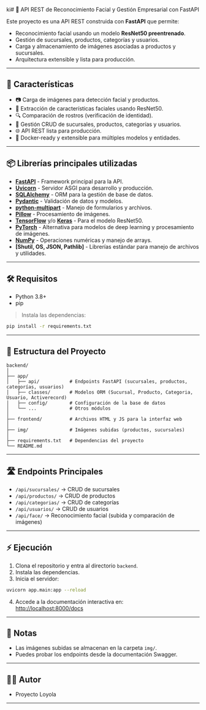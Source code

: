 ki# 🧠 API REST de Reconocimiento Facial y Gestión Empresarial con FastAPI

Este proyecto es una API REST construida con **FastAPI** que permite:

- Reconocimiento facial usando un modelo **ResNet50 preentrenado**.
- Gestión de sucursales, productos, categorías y usuarios.
- Carga y almacenamiento de imágenes asociadas a productos y sucursales.
- Arquitectura extensible y lista para producción.

---

## 🚀 Características

- 📷 Carga de imágenes para detección facial y productos.
- 🧠 Extracción de características faciales usando ResNet50.
- 🔍 Comparación de rostros (verificación de identidad).
- 🏪 Gestión CRUD de sucursales, productos, categorías y usuarios.
- 🌐 API REST lista para producción.
- 🔧 Docker-ready y extensible para múltiples modelos y entidades.

---

## 📦 Librerías principales utilizadas

- **[FastAPI](https://fastapi.tiangolo.com/)** - Framework principal para la API.
- **[Uvicorn](https://www.uvicorn.org/)** - Servidor ASGI para desarrollo y producción.
- **[SQLAlchemy](https://www.sqlalchemy.org/)** - ORM para la gestión de base de datos.
- **[Pydantic](https://pydantic-docs.helpmanual.io/)** - Validación de datos y modelos.
- **[python-multipart](https://andrew-d.github.io/python-multipart/)** - Manejo de formularios y archivos.
- **[Pillow](https://python-pillow.org/)** - Procesamiento de imágenes.
- **[TensorFlow](https://www.tensorflow.org/)** y/o **[Keras](https://keras.io/)** - Para el modelo ResNet50.
- **[PyTorch](https://pytorch.org/)** - Alternativa para modelos de deep learning y procesamiento de imágenes.
- **[NumPy](https://numpy.org/)** - Operaciones numéricas y manejo de arrays.
- **[Shutil, OS, JSON, Pathlib]** - Librerías estándar para manejo de archivos y utilidades.

---

## 🛠️ Requisitos

- Python 3.8+
- pip

> Instala las dependencias:

```bash
pip install -r requirements.txt
```

---

## 📁 Estructura del Proyecto

```
backend/
│
├── app/
│   ├── api/           # Endpoints FastAPI (sucursales, productos, categorías, usuarios)
│   ├── classes/       # Modelos ORM (Sucursal, Producto, Categoria, Usuario, Activerecord)
│   ├── config/        # Configuración de la base de datos
│   └── ...            # Otros módulos
│
├── frontend/          # Archivos HTML y JS para la interfaz web
│
├── img/               # Imágenes subidas (productos, sucursales)
│
├── requirements.txt   # Dependencias del proyecto
└── README.md
```

---

## 🛣️ Endpoints Principales

- `/api/sucursales/`   → CRUD de sucursales
- `/api/productos/`    → CRUD de productos
- `/api/categorias/`   → CRUD de categorías
- `/api/usuarios/`     → CRUD de usuarios
- `/api/face/`         → Reconocimiento facial (subida y comparación de imágenes)

---

## ⚡ Ejecución

1. Clona el repositorio y entra al directorio `backend`.
2. Instala las dependencias.
3. Inicia el servidor:

```bash
uvicorn app.main:app --reload
```

4. Accede a la documentación interactiva en:  
   [http://localhost:8000/docs](http://localhost:8000/docs)

---

## 📝 Notas

- Las imágenes subidas se almacenan en la carpeta `img/`.
- Puedes probar los endpoints desde la documentación Swagger.

---

## 🧑‍💻 Autor

- Proyecto Loyola

---
